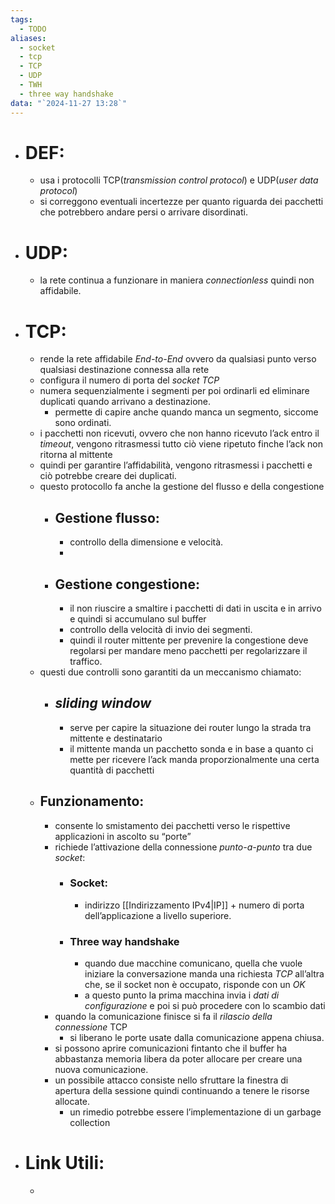 ```yaml
---
tags:
  - TODO
aliases:
  - socket
  - tcp
  - TCP
  - UDP
  - TWH
  - three way handshake
data: "`2024-11-27 13:28`"
---
```

- # DEF:
	- usa i protocolli TCP(_transmission control protocol_) e UDP(_user data protocol_)
	- si correggono eventuali incertezze per quanto riguarda dei pacchetti che potrebbero andare persi o arrivare disordinati.
- # UDP:
	- la rete continua a funzionare in maniera _connectionless_ quindi non affidabile.
- # TCP:
	- rende la rete affidabile _End-to-End_ ovvero da qualsiasi punto verso qualsiasi destinazione connessa alla rete 
	- configura il numero di porta del _socket TCP_
	- numera sequenzialmente i segmenti per poi ordinarli ed eliminare duplicati quando arrivano a destinazione.
		- permette di capire anche quando manca un segmento, siccome sono ordinati. 
	- i pacchetti non ricevuti, ovvero che non hanno ricevuto l’ack entro il _timeout_, vengono ritrasmessi tutto ciò viene ripetuto finche l’ack non ritorna al mittente 
	- quindi per garantire l’affidabilità, vengono ritrasmessi i pacchetti e ciò potrebbe creare dei duplicati.
	- questo protocollo fa anche la gestione del flusso e della congestione
		- ## Gestione flusso:
			- controllo della dimensione e velocità.
			- 
		- ## Gestione congestione:
			- il non riuscire a smaltire i pacchetti di dati in uscita e in arrivo e quindi si accumulano sul buffer 
			- controllo della velocità di invio dei segmenti.
			- quindi il router mittente per prevenire la congestione deve regolarsi per mandare meno pacchetti per regolarizzare il traffico.
	- questi due controlli sono garantiti da un meccanismo chiamato:
		- ## _sliding window_
			- serve per capire la situazione dei router lungo la strada tra mittente e destinatario 
			- il mittente manda un pacchetto sonda e in base a quanto ci mette per ricevere l’ack manda proporzionalmente una certa quantità di pacchetti  
	- ## Funzionamento:
		- consente lo smistamento dei pacchetti verso le rispettive applicazioni in ascolto su “porte”
		- richiede l’attivazione della connessione _punto-a-punto_ tra due _socket_:
			- ### Socket:
				- indirizzo [[Indirizzamento IPv4|IP]] + numero di porta dell’applicazione a livello superiore.
			- ### Three way handshake
				- quando due macchine comunicano, quella che vuole iniziare la conversazione manda una richiesta _TCP_ all’altra che, se il socket non è occupato, risponde con un _OK_ 
				- a questo punto la prima macchina invia i _dati di configurazione_ e poi si può procedere con lo scambio dati
		- quando la comunicazione finisce si fa il _rilascio della connessione_ TCP 
			- si liberano le porte usate dalla comunicazione appena chiusa.
		- si possono aprire comunicazioni fintanto che il buffer ha abbastanza memoria libera da poter allocare per creare una nuova comunicazione.
		- un possibile attacco consiste nello sfruttare la finestra di apertura della sessione quindi continuando a tenere le risorse allocate.
			- un rimedio potrebbe essere l’implementazione di un garbage collection  
- # Link Utili:
	- 
